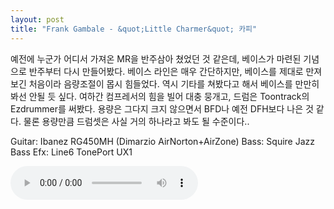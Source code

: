 ```yaml
---
layout: post
title: "Frank Gambale - &quot;Little Charmer&quot; 카피"
---
```



예전에 누군가 어디서 가져온 MR을 반주삼아 쳤었던 것 같은데, 베이스가 마련된 기념으로 반주부터 다시 만들어봤다. 베이스 라인은 매우 간단하지만, 베이스를 제대로 만져보긴 처음이라 음량조절이 몹시 힘들었다. 역시 기타를 쳐봤다고 해서 베이스를 만만히 봐선 안될 듯 싶다. 여하간 컴프레서의 힘을 빌어 대충 뭉개고, 드럼은 Toontrack의 Ezdrummer를 써봤다. 용량은 그다지 크지 않으면서 BFD나 예전 DFH보다 나은 것 같다. 물론 용량만큼 드럼셋은 사실 거의 하나라고 봐도 될 수준이다..

Guitar: Ibanez RG450MH (Dimarzio AirNorton+AirZone)
Bass: Squire Jazz Bass
Efx: Line6 TonePort UX1


<audio src="/assets/images/c82538e60ae182172839312d7683f964.mp3" controls preload></audio>






